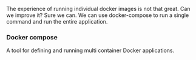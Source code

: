 The experience of running individual docker images is not that great. Can we improve it? Sure we can. We can use docker-compose to run a single command and run the entire application.

### Docker compose
A tool for defining and running multi container Docker applications.

